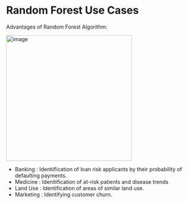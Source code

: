 # Random Forest Use Cases
Advantages of Random Forest Algorithm: 

<img width="338" alt="image" src="https://user-images.githubusercontent.com/84590255/156027410-6f725dcc-0ff3-4862-8688-c8bb1fad98fa.png">


- Banking : Identiification of loan risk applicants by their probability of defaulting payments.
- Medicine : Idenitification of at-risk patients and disease trends
- Land Use : Identification of areas of similar land use.
- Marketing : Identifying customer churn.
